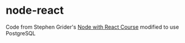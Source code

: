 # node-react

Code from Stephen Grider's [Node with React Course](https://www.udemy.com/course/node-with-react-fullstack-web-development/) modified to use PostgreSQL
